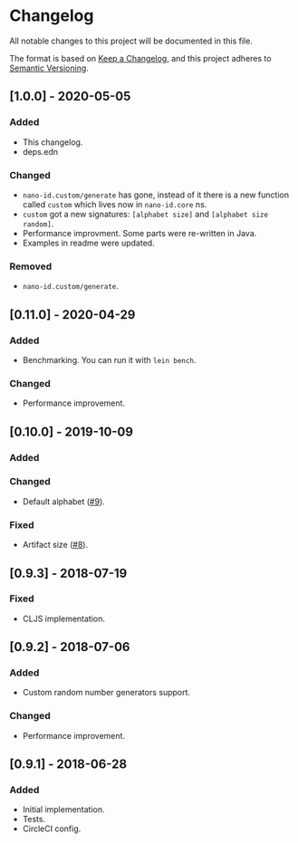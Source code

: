 # Changelog
All notable changes to this project will be documented in this file.

The format is based on [Keep a Changelog](https://keepachangelog.com/en/1.0.0/),
and this project adheres to [Semantic Versioning](https://semver.org/spec/v2.0.0.html).

## [1.0.0] - 2020-05-05
### Added
- This changelog.
- deps.edn

### Changed
- `nano-id.custom/generate` has gone, instead of it there is a new function called `custom` which lives now in `nano-id.core` ns.
- `custom` got a new signatures: `[alphabet size]` and `[alphabet size random]`.
- Performance improvment. Some parts were re-written in Java.
- Examples in readme were updated.

### Removed 
- `nano-id.custom/generate`.

## [0.11.0] - 2020-04-29
### Added
- Benchmarking. You can run it with `lein bench`.

### Changed
- Performance improvement.


## [0.10.0] - 2019-10-09
### Added
### Changed
- Default alphabet ([#9](https://github.com/zelark/nano-id/pull/9)).

### Fixed
- Artifact size ([#8](https://github.com/zelark/nano-id/issues/8)).


## [0.9.3] - 2018-07-19
### Fixed
- CLJS implementation.

## [0.9.2] - 2018-07-06
### Added
- Custom random number generators support.

### Changed
- Performance improvement.


## [0.9.1] - 2018-06-28
### Added
- Initial implementation.
- Tests.
- CircleCI config.
